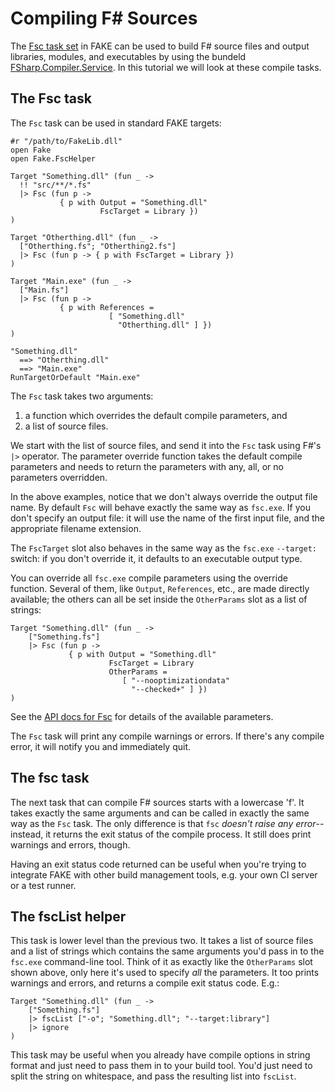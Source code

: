 # Compiling F# Sources

The [Fsc task set](apidocs/fake-fschelper.html) in FAKE can be used to build F# source files and output libraries, modules,
and executables by using the bundeld
[FSharp.Compiler.Service](https://github.com/fsharp/FSharp.Compiler.Service). 
In this tutorial we will look at these compile tasks.

## The Fsc task

The `Fsc` task can be used in standard FAKE targets:

    #r "/path/to/FakeLib.dll"
    open Fake
    open Fake.FscHelper

    Target "Something.dll" (fun _ ->
      !! "src/**/*.fs"
      |> Fsc (fun p ->
               { p with Output = "Something.dll"
                        FscTarget = Library })
    )

    Target "Otherthing.dll" (fun _ ->
      ["Otherthing.fs"; "Otherthing2.fs"]
      |> Fsc (fun p -> { p with FscTarget = Library })
	)

    Target "Main.exe" (fun _ ->
      ["Main.fs"]
      |> Fsc (fun p ->
               { p with References =
                          [ "Something.dll"
                            "Otherthing.dll" ] })
    )

    "Something.dll"
      ==> "Otherthing.dll"
      ==> "Main.exe"
    RunTargetOrDefault "Main.exe"

The `Fsc` task takes two arguments: 

  1. a function which overrides the default compile parameters, and 
  2. a list of source files.

We start with the list of source files, and send it into the `Fsc` task using F#'s
`|>` operator. The parameter override function takes the default compile parameters and 
needs to return the parameters with any, all, or no parameters overridden.

In the above examples, notice that we don't always override the output
file name. By default `Fsc` will behave exactly the same way as
`fsc.exe`. If you don't specify an output file: it will use the name of
the first input file, and the appropriate filename extension.

The `FscTarget` slot also behaves in the same way as the `fsc.exe`
`--target:` switch: if you don't override it, it defaults to an
executable output type.

You can override all `fsc.exe` compile parameters using the override
function. Several of them, like `Output`, `References`, etc., are made
directly available; the others can all be set inside the `OtherParams`
slot as a list of strings:

    Target "Something.dll" (fun _ ->    
        ["Something.fs"]
        |> Fsc (fun p ->
                 { p with Output = "Something.dll"
                          FscTarget = Library
                          OtherParams =
                             [ "--nooptimizationdata"
                               "--checked+" ] })
	)

See the [API docs for Fsc](apidocs/fake-fschelper.html) for details of
the available parameters.

The `Fsc` task will print any compile warnings or errors. If there's any
compile error, it will notify you and immediately quit.

## The fsc task

The next task that can compile F# sources starts with a lowercase 'f'.
It takes exactly the same arguments and can be called in exactly the
same way as the `Fsc` task. The only difference is that `fsc` _doesn't
raise any error_--instead, it returns the exit status of the compile
process. It still does print warnings and errors, though.

Having an exit status code returned can be useful when you're trying to
integrate FAKE with other build management tools, e.g. your own CI
server or a test runner.

## The fscList helper

This task is lower level than the previous two. It takes a list of
source files and a list of strings which contains the same arguments
you'd pass in to the `fsc.exe` command-line tool. Think of it as exactly
like the `OtherParams` slot shown above, only here it's used to specify
_all_ the parameters. It too prints warnings and errors, and returns a
compile exit status code. E.g.:

    Target "Something.dll" (fun _ ->
        ["Something.fs"]
        |> fscList ["-o"; "Something.dll"; "--target:library"]
        |> ignore
	)

This task may be useful when you already have compile options in string
format and just need to pass them in to your build tool. You'd just need
to split the string on whitespace, and pass the resulting list into
`fscList`.

